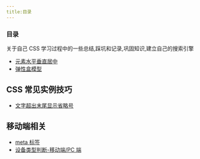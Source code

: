 ```yaml
---
title:目录
---
```


### 目录

关于自己 CSS 学习过程中的一些总结,踩坑和记录,巩固知识,建立自己的搜索引擎

- [元素水平垂直居中](./elem-center)
- [弹性盒模型](./flexible-box)

## CSS 常见实例技巧

- [文字超出末尾显示省略号](./ellipsis)

## 移动端相关

- [meta 标签](./meta)
- [设备类型判断-移动端/PC 端](./mobile/device-type)

<RightBar />
